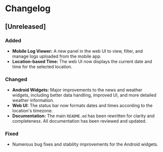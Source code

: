 
# Changelog

## [Unreleased]

### Added

- **Mobile Log Viewer:** A new panel in the web UI to view, filter, and manage logs uploaded from the mobile app.
- **Location-based Time:** The web UI now displays the current date and time for the selected location.

### Changed

- **Android Widgets:** Major improvements to the news and weather widgets, including better data handling, improved UI, and more detailed weather information.
- **Web UI:** The status bar now formats dates and times according to the location's timezone.
- **Documentation:** The main `README.md` has been rewritten for clarity and completeness. All documentation has been reviewed and updated.

### Fixed

- Numerous bug fixes and stability improvements for the Android widgets.
